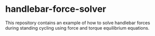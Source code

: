 # handlebar-force-solver
 This repository contains an example of how to solve handlebar forces during standing cycling using force and torque equilibrium equations.
